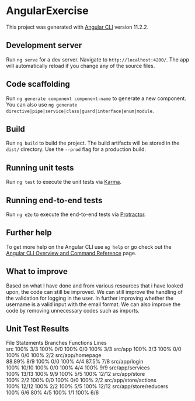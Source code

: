 # AngularExercise

This project was generated with [Angular CLI](https://github.com/angular/angular-cli) version 11.2.2.

## Development server

Run `ng serve` for a dev server. Navigate to `http://localhost:4200/`. The app will automatically reload if you change any of the source files.

## Code scaffolding

Run `ng generate component component-name` to generate a new component. You can also use `ng generate directive|pipe|service|class|guard|interface|enum|module`.

## Build

Run `ng build` to build the project. The build artifacts will be stored in the `dist/` directory. Use the `--prod` flag for a production build.

## Running unit tests

Run `ng test` to execute the unit tests via [Karma](https://karma-runner.github.io).

## Running end-to-end tests

Run `ng e2e` to execute the end-to-end tests via [Protractor](http://www.protractortest.org/).

## Further help

To get more help on the Angular CLI use `ng help` or go check out the [Angular CLI Overview and Command Reference](https://angular.io/cli) page.

## What to improve

Based on what I have done and from various resources that i have looked upon, the code can still be improved. We can still improve the handling of the validation for logging in the user. In further improving whether the username is a valid input with the email format. We can also improve the code by removing unnecessary codes such as imports.

## Unit Test Results

File		Statements		Branches		Functions		Lines	
src	
            100%	3/3	    100%	0/0	    100%	0/0	    100%	3/3
src/app	
            100%	3/3	    100%	0/0	    100%	0/0	    100%	2/2
src/app/homepage	
            88.89%	8/9	    100%	0/0	    100%	4/4	    87.5%	7/8
src/app/login	
            100%	10/10	100%	0/0	    100%	4/4	    100%	9/9
src/app/services	
            100%	13/13	100%	9/9	    100%	5/5	    100%	12/12
src/app/store	
            100%	2/2	    100%	0/0	    100%	0/0	    100%	2/2
src/app/store/actions	
            100%	12/12	100%	2/2	    100%	5/5	    100%	12/12
src/app/store/reducers	
            100%	6/6	    80%	4/5	        100%	1/1	    100%	6/6